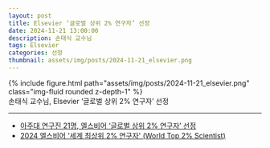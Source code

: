 ```yaml
---
layout: post
title: Elsevier ‘글로벌 상위 2% 연구자’ 선정
date: 2024-11-21 13:00:00
description: 손태식 교수님
tags: Elsevier
categories: 선정
thumbnail: assets/img/posts/2024-11-21_elsevier.png
---
```


<div class="row mt-3">
    <div class="col-sm mt-3 mt-md-0">
        {% include figure.html path="assets/img/posts/2024-11-21_elsevier.png" class="img-fluid rounded z-depth-1" %}
    </div>
</div>

<div class="caption">
손태식 교수님, Elsevier ‘글로벌 상위 2% 연구자’ 선정
</div>


<hr>

- [아주대 연구진 21명, 엘스비어 ‘글로벌 상위 2% 연구자’ 선정](https://www.ajou.ac.kr/kr/ajou/news.do?mode=view&articleNo=335957&boardNo=6)
- [2024 엘스비어 '세계 최상위 2% 연구자' (World Top 2% Scientist)](https://www.elsevier.com/ko-kr/promotions/worlds-top-researchers)